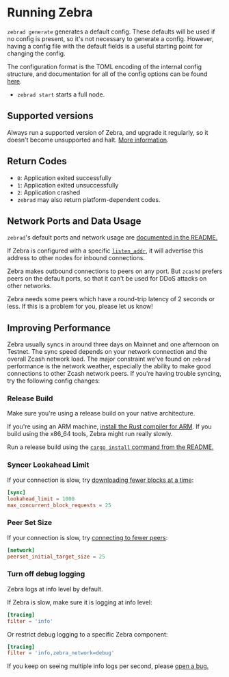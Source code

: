 # Running Zebra

`zebrad generate` generates a default config. These defaults will be used if
no config is present, so it's not necessary to generate a config. However,
having a config file with the default fields is a useful starting point for
changing the config.

The configuration format is the TOML encoding of the internal config
structure, and documentation for all of the config options can be found
[here](https://doc.zebra.zfnd.org/zebrad/config/struct.ZebradConfig.html).

* `zebrad start` starts a full node.

## Supported versions

Always run a supported version of Zebra, and upgrade it regularly, so it doesn't become unsupported and halt. [More information](../dev/release-process.md#supported-releases).

## Return Codes

- `0`: Application exited successfully
- `1`: Application exited unsuccessfully
- `2`: Application crashed
- `zebrad` may also return platform-dependent codes.

## Network Ports and Data Usage

`zebrad`'s default ports and network usage are
[documented in the README.](https://github.com/ZcashFoundation/zebra#network-ports-and-data-usage)

If Zebra is configured with a specific [`listen_addr`](https://doc.zebra.zfnd.org/zebra_network/struct.Config.html#structfield.listen_addr),
it will advertise this address to other nodes for inbound connections.

Zebra makes outbound connections to peers on any port.
But `zcashd` prefers peers on the default ports,
so that it can't be used for DDoS attacks on other networks.

Zebra needs some peers which have a round-trip latency of 2 seconds or less.
If this is a problem for you, please let us know!

## Improving Performance

Zebra usually syncs in around three days on Mainnet and one afternoon on
Testnet. The sync speed depends on your network connection and the overall Zcash
network load. The major constraint we've found on `zebrad` performance is the
network weather, especially the ability to make good connections to other Zcash
network peers. If you're having trouble syncing, try the following config
changes:

### Release Build

Make sure you're using a release build on your native architecture.

If you're using an ARM machine,
[install the Rust compiler for ARM](https://rust-lang.github.io/rustup/installation/other.html).
If you build using the x86_64 tools, Zebra might run really slowly.

Run a release build using the
[`cargo install` command from the README.](https://github.com/ZcashFoundation/zebra#build-and-run-instructions)

### Syncer Lookahead Limit

If your connection is slow, try
[downloading fewer blocks at a time](https://doc.zebra.zfnd.org/zebrad/config/struct.SyncSection.html#structfield.lookahead_limit):

```toml
[sync]
lookahead_limit = 1000
max_concurrent_block_requests = 25
```

### Peer Set Size

If your connection is slow, try [connecting to fewer peers](https://doc.zebra.zfnd.org/zebra_network/struct.Config.html#structfield.peerset_initial_target_size):

```toml
[network]
peerset_initial_target_size = 25
```

### Turn off debug logging

Zebra logs at info level by default.

If Zebra is slow, make sure it is logging at info level:

```toml
[tracing]
filter = 'info'
```

Or restrict debug logging to a specific Zebra component:

```toml
[tracing]
filter = 'info,zebra_network=debug'
```

If you keep on seeing multiple info logs per second, please
[open a bug.](https://github.com/ZcashFoundation/zebra/issues/new/choose)
